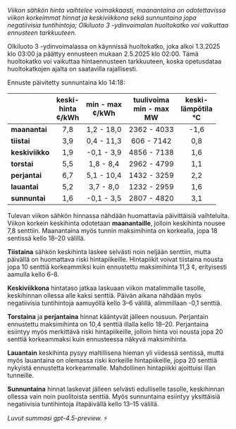 *Viikon sähkön hinta vaihtelee voimakkaasti, maanantaina on odotettavissa viikon korkeimmat hinnat ja keskiviikkona sekä sunnuntaina jopa negatiivisia tuntihintoja; Olkiluoto 3 -ydinvoimalan huoltokatko voi vaikuttaa ennusteen tarkkuuteen.*

Olkiluoto 3 -ydinvoimalassa on käynnissä huoltokatko, joka alkoi 1.3.2025 klo 03:00 ja päättyy ennusteen mukaan 2.5.2025 klo 02:00. Tämä huoltokatko voi vaikuttaa hintaennusteen tarkkuuteen, koska opetusdataa huoltokatkojen ajalta on saatavilla rajallisesti.

Ennuste päivitetty sunnuntaina klo 14:18:

|          | keski-<br>hinta<br>¢/kWh | min - max<br>¢/kWh | tuulivoima<br>min - max<br>MW | keski-<br>lämpötila<br>°C |
|:-------------|:----------------:|:----------------:|:-------------:|:-------------:|
| **maanantai**  | 7,8 | 1,2 - 18,0 | 2362 - 4033 | -1,6 |
| **tiistai**    | 3,9 | 0,4 - 11,3 | 606 - 7142  | 0,8  |
| **keskiviikko**| 1,9 | -0,1 - 3,9 | 4856 - 7138 | 1,6  |
| **torstai**    | 5,5 | 1,8 - 8,4  | 2962 - 4799 | 1,1  |
| **perjantai**  | 6,7 | 5,1 - 10,4 | 1432 - 3259 | 2,2  |
| **lauantai**   | 5,2 | 3,7 - 8,0  | 1232 - 2959 | 1,6  |
| **sunnuntai**  | 1,6 | -0,1 - 3,5 | 2807 - 4820 | 3,1  |

Tulevan viikon sähkön hinnassa nähdään huomattavia päivittäisiä vaihteluita. Viikon korkein keskihinta odotetaan **maanantaille**, jolloin keskihinta nousee 7,8 senttiin. Maanantaina myös tunnin maksimihinta on korkealla, jopa 18 sentissä kello 18–20 välillä.

**Tiistaina** sähkön keskihinta laskee selvästi noin neljään senttiin, mutta päivällä on huomattava riski hintapiikeille. Hintapiikit voivat tiistaina nousta jopa 10 senttiä korkeammiksi kuin ennustettu maksimihinta 11,3 ¢, erityisesti aamulla kello 6–8.

**Keskiviikkona** hintataso jatkaa laskuaan viikon matalimmalle tasolle, keskihinnan ollessa alle kaksi senttiä. Päivän aikana nähdään myös negatiivisia tuntihintoja aamuyöllä kello 3–6 välillä, alimmillaan -0,1 senttiä.

**Torstaina** ja **perjantaina** hinnat kääntyvät jälleen nousuun. Perjantain ennustettu maksimihinta on 10,4 senttiä illalla kello 18–20. Perjantaina esiintyy myös merkittävä riski hintapiikeille, jolloin hinta voi nousta jopa 20 senttiä korkeammaksi kuin ennusteessa näkyvä maksimihinta.

**Lauantain** keskihinta pysyy maltillisena hieman yli viidessä sentissä, mutta myös lauantaina on olemassa riski korkeille hintapiikeille, jopa 20 senttiä nykyistä ennustetta korkeammalle. Mahdollinen hintapiikki ajoittuisi illan tunneille.

**Sunnuntaina** hinnat laskevat jälleen selvästi edulliselle tasolle, keskihinnan ollessa vain noin puolitoista senttiä. Myös sunnuntaina esiintyy yksittäisiä negatiivisia tuntihintoja iltapäivällä kello 13–15 välillä.

*Luvut summasi gpt-4.5-preview.* ⚡
